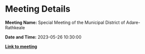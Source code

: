 # Meeting Details

**Meeting Name:** Special Meeting of the Municipal District of Adare-Rathkeale

**Date and Time:** 2023-05-26 10:30:00

**<a href="https://www.limerick.ie/council/whats-on/special-meeting-of-the-municipal-district-of-adare-rathkeale" target="_blank">Link to meeting</a>**
